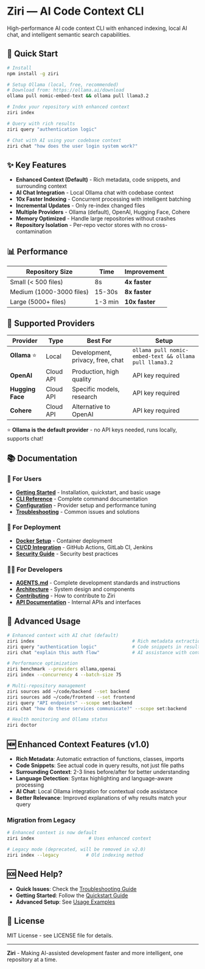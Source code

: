 # Ziri — AI Code Context CLI

High-performance AI code context CLI with enhanced indexing, local AI chat, and intelligent semantic search capabilities.

## 🚀 Quick Start

```bash
# Install
npm install -g ziri

# Setup Ollama (local, free, recommended)
# Download from: https://ollama.ai/download
ollama pull nomic-embed-text && ollama pull llama3.2

# Index your repository with enhanced context
ziri index

# Query with rich results
ziri query "authentication logic"

# Chat with AI using your codebase context
ziri chat "how does the user login system work?"
```

## ✨ Key Features

- **Enhanced Context (Default)** - Rich metadata, code snippets, and surrounding context
- **AI Chat Integration** - Local Ollama chat with codebase context
- **10x Faster Indexing** - Concurrent processing with intelligent batching
- **Incremental Updates** - Only re-index changed files
- **Multiple Providers** - Ollama (default), OpenAI, Hugging Face, Cohere
- **Memory Optimized** - Handle large repositories without crashes
- **Repository Isolation** - Per-repo vector stores with no cross-contamination

## 📊 Performance

| Repository Size | Time | Improvement |
|----------------|------|-------------|
| Small (< 500 files) | 8s | **4x faster** |
| Medium (1000-3000 files) | 15-30s | **8x faster** |
| Large (5000+ files) | 1-3 min | **10x faster** |

## 🤖 Supported Providers

| Provider | Type | Best For | Setup |
|----------|------|----------|-------|
| **Ollama** ⭐ | Local | Development, privacy, free, chat | `ollama pull nomic-embed-text && ollama pull llama3.2` |
| **OpenAI** | Cloud API | Production, high quality | API key required |
| **Hugging Face** | Cloud API | Specific models, research | API key required |
| **Cohere** | Cloud API | Alternative to OpenAI | API key required |

⭐ **Ollama is the default provider** - no API keys needed, runs locally, supports chat!

## 📚 Documentation

### 👤 For Users
- **[Getting Started](docs/user/)** - Installation, quickstart, and basic usage
- **[CLI Reference](docs/user/cli-reference.md)** - Complete command documentation
- **[Configuration](docs/user/configuration.md)** - Provider setup and performance tuning
- **[Troubleshooting](docs/user/troubleshooting.md)** - Common issues and solutions

### 🚀 For Deployment
- **[Docker Setup](docs/deployment/docker.md)** - Container deployment
- **[CI/CD Integration](docs/deployment/cicd.md)** - GitHub Actions, GitLab CI, Jenkins
- **[Security Guide](docs/deployment/security.md)** - Security best practices

### 👨‍💻 For Developers
- **[AGENTS.md](AGENTS.md)** - Complete development standards and instructions
- **[Architecture](docs/developer/architecture.md)** - System design and components
- **[Contributing](docs/developer/contributing.md)** - How to contribute to Ziri
- **[API Documentation](docs/developer/api.md)** - Internal APIs and interfaces

## 🔧 Advanced Usage

```bash
# Enhanced context with AI chat (default)
ziri index                                    # Rich metadata extraction
ziri query "authentication logic"             # Code snippets in results
ziri chat "explain this auth flow"            # AI assistance with context

# Performance optimization
ziri benchmark --providers ollama,openai
ziri index --concurrency 4 --batch-size 75

# Multi-repository management
ziri sources add ~/code/backend --set backend
ziri sources add ~/code/frontend --set frontend
ziri query "API endpoints" --scope set:backend
ziri chat "how do these services communicate?" --scope set:backend

# Health monitoring and Ollama status
ziri doctor
```

## 🆕 Enhanced Context Features (v1.0)

- **Rich Metadata**: Automatic extraction of functions, classes, imports
- **Code Snippets**: See actual code in query results, not just file paths
- **Surrounding Context**: 2-3 lines before/after for better understanding
- **Language Detection**: Syntax highlighting and language-aware processing
- **AI Chat**: Local Ollama integration for contextual code assistance
- **Better Relevance**: Improved explanations of why results match your query

### Migration from Legacy
```bash
# Enhanced context is now default
ziri index                    # Uses enhanced context

# Legacy mode (deprecated, will be removed in v2.0)
ziri index --legacy          # Old indexing method
```

## 🆘 Need Help?

- **Quick Issues**: Check the [Troubleshooting Guide](docs/user/troubleshooting.md)
- **Getting Started**: Follow the [Quickstart Guide](docs/user/quickstart.md)
- **Advanced Setup**: See [Usage Examples](docs/user/usage-examples.md)

## 📄 License

MIT License - see LICENSE file for details.

---

**Ziri** - Making AI-assisted development faster and more intelligent, one repository at a time.